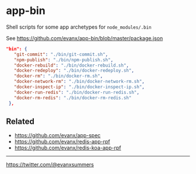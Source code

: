 # app-bin

Shell scripts for some app archetypes for `node_modules/.bin`

See https://github.com/evanx/app-bin/blob/master/package.json
```json
"bin": {
   "git-commit": "./bin/git-commit.sh",
   "npm-publish": "./bin/npm-publish.sh",
   "docker-rebuild": "./bin/docker-rebuild.sh",
   "docker-redeploy": "./bin/docker-redeploy.sh",
   "docker-rm": "./bin/docker-rm.sh",
   "docker-network-rm": "./bin/docker-network-rm.sh",
   "docker-inspect-ip": "./bin/docker-inspect-ip.sh",
   "docker-run-redis": "./bin/docker-run-redis.sh",
   "docker-rm-redis": "./bin/docker-rm-redis.sh"
 },
```

## Related

- https://github.com/evanx/app-spec
- https://github.com/evanx/redis-app-rpf
- https://github.com/evanx/redis-koa-app-rpf

<hr>

https://twitter.com/@evanxsummers
